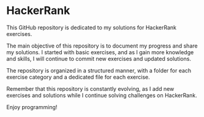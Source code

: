 # HackerRank

This GitHub repository is dedicated to my solutions for HackerRank exercises. 

The main objective of this repository is to document my progress and share my solutions. I started with basic exercises, and as I gain more knowledge and skills, I will continue to commit new exercises and updated solutions.

The repository is organized in a structured manner, with a folder for each exercise category and a dedicated file for each exercise.

Remember that this repository is constantly evolving, as I add new exercises and solutions while I continue solving challenges on HackerRank.

Enjoy programming!
